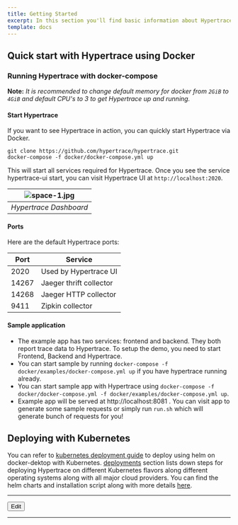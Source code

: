 ```yaml
---
title: Getting Started
excerpt: In this section you'll find basic information about Hypertrace and how to use it.
template: docs
---
```

## Quick start with Hypertrace using Docker

### Running Hypertrace with docker-compose

**Note:** *It is recommended to change default memory for docker from `2GiB` to `4GiB` and default CPU's to 3 to get Hypertrace up and running.* 

#### Start Hypertrace

If you want to see Hypertrace in action, you can quickly start Hypertrace via Docker.

```
git clone https://github.com/hypertrace/hypertrace.git
docker-compose -f docker/docker-compose.yml up
```

This will start all services required for Hypertrace. Once you see the service hypertrace-ui start, you can visit Hypertrace UI at `http://localhost:2020`. 

| ![space-1.jpg](https://s3.amazonaws.com/hypertrace-docs/dashboard-1.png) | 
|:--:| 
| *Hypertrace Dashboard* |

#### Ports

Here are the default Hypertrace ports:

| Port  | Service                 |
|-------|-------------------------|
| 2020  | Used by Hypertrace UI   |
| 14267 | Jaeger thrift collector |
| 14268 | Jaeger HTTP collector   |
| 9411  | Zipkin collector        |


#### Sample application
- The example app has two services: frontend and backend. They both report trace data to Hypertrace. To setup the demo, you need to start Frontend, Backend and Hypertrace. 
- You can start sample by running `docker-compose -f docker/examples/docker-compose.yml up` if you have hypertrace running already. 
- You can start sample app with Hypertrace using `docker-compose -f docker/docker-compose.yml -f docker/examples/docker-compose.yml up`.
- Example app will be served at http://localhost:8081 . You can visit app to generate some sample requests or simply run `run.sh` which will generate bunch of requests for you! 


## Deploying with Kubernetes
You can refer to [kubernetes deployment guide](https://docs.hypertrace.org/getting-started/kubernetes/) to deploy using helm on docker-dektop with Kubernetes. [deployments](https://docs.hypertrace.org/deployments/) section lists down steps for deploying Hypertrace on different Kubernetes flavors along different operating systems along with all major cloud providers. You can find the helm charts and installation script along with more details [here](https://github.com/hypertrace/hypertrace).

***

<a href="https://github.com/hypertrace/hypertrace-docs-website/tree/master/src/pages/getting-started/index.md">
<button type="button">Edit</button></a>


***
